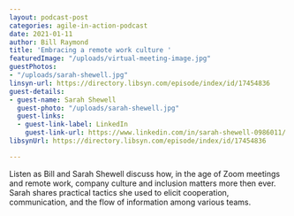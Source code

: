 ```yaml
---
layout: podcast-post
categories: agile-in-action-podcast
date: 2021-01-11
author: Bill Raymond
title: 'Embracing a remote work culture '
featuredImage: "/uploads/virtual-meeting-image.jpg"
guestPhotos:
- "/uploads/sarah-shewell.jpg"
linsyn-url: https://directory.libsyn.com/episode/index/id/17454836
guest-details:
- guest-name: Sarah Shewell
  guest-photo: "/uploads/sarah-shewell.jpg"
  guest-links:
  - guest-link-label: LinkedIn
    guest-link-url: https://www.linkedin.com/in/sarah-shewell-0986011/
libsynUrl: https://directory.libsyn.com/episode/index/id/17454836

---
```

Listen as Bill and Sarah Shewell discuss how, in the age of Zoom meetings and remote work, company culture and inclusion matters more then ever. Sarah shares practical tactics she used to elicit cooperation, communication, and the flow of information among various teams.